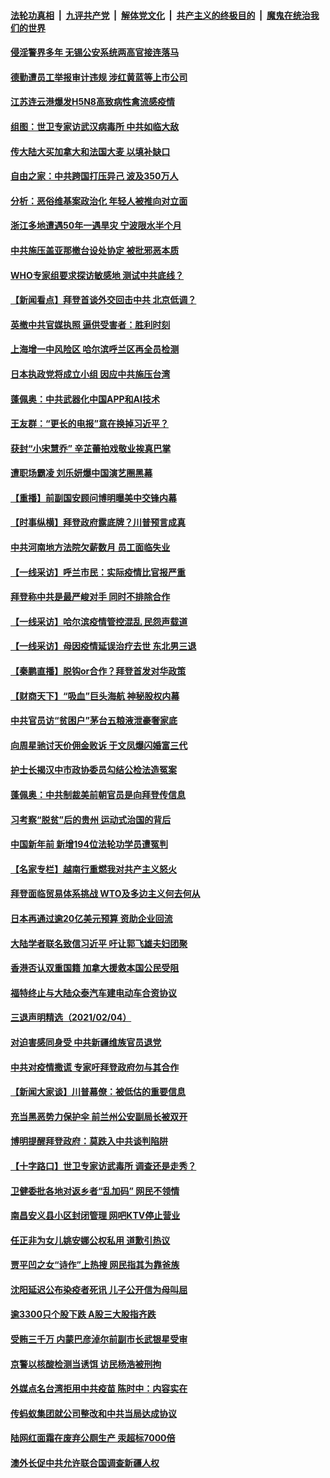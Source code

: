 ####  [法轮功真相](../../../../basic/blob/master/README.md?t=02052001) &nbsp;|&nbsp; [九评共产党](../../../../9ping.md/blob/master/README.md?t=02052001) &nbsp;|&nbsp; [解体党文化](../../../../jtdwh.md/blob/master/README.md?t=02052001)  &nbsp;|&nbsp; [共产主义的终极目的](../../../../gczydzjmd.md/blob/master/README.md?t=02052001) &nbsp;|&nbsp; [魔鬼在统治我们的世界](../../../../mgztzwmdsj.md/blob/master/README.md?t=02052001) 

#### [侵淫警界多年 无锡公安系统两高官接连落马](../pages/nsc413/n12735152.md?t=02052001) 

#### [德勤遭员工举报审计违规 涉红黄蓝等上市公司](../pages/nsc413/n12734922.md?t=02052001) 

#### [江苏连云港爆发H5N8高致病性禽流感疫情](../pages/nsc413/n12735129.md?t=02052001) 

#### [组图：世卫专家访武汉病毒所 中共如临大敌](../pages/nsc413/n12734772.md?t=02052001) 

#### [传大陆大买加拿大和法国大麦 以填补缺口](../pages/nsc413/n12734260.md?t=02052001) 

#### [自由之家：中共跨国打压异己 波及350万人](../pages/nsc413/n12733919.md?t=02052001) 

#### [分析：恶俗维基案政治化 年轻人被推向对立面](../pages/nsc413/n12734503.md?t=02052001) 

#### [浙江多地遭遇50年一遇旱灾 宁波限水半个月](../pages/nsc413/n12734630.md?t=02052001) 

#### [中共施压盖亚那撤台设处协定 被批邪恶本质](../pages/nsc413/n12734372.md?t=02052001) 

#### [WHO专家组要求探访敏感地 测试中共底线？](../pages/nsc413/n12734765.md?t=02052001) 

#### [【新闻看点】拜登首谈外交回击中共 北京低调？](../pages/nsc413/n12733627.md?t=02052001) 

#### [英撤中共官媒执照 逼供受害者：胜利时刻](../pages/nsc413/n12734524.md?t=02052001) 

#### [上海增一中风险区 哈尔滨呼兰区再全员检测](../pages/nsc413/n12734430.md?t=02052001) 

#### [日本执政党将成立小组 因应中共施压台湾](../pages/nsc413/n12734575.md?t=02052001) 


#### [蓬佩奥：中共武器化中国APP和AI技术](../pages/nsc413/n12734340.md?t=02052001) 

#### [王友群：“更长的电报”意在换掉习近平？](../pages/nsc413/n12733876.md?t=02052001) 

#### [获封“小宋慧乔” 辛芷蕾拍戏敬业挨真巴掌](../pages/nsc413/n12734261.md?t=02052001) 

#### [遭职场霸凌 刘乐妍爆中国演艺圈黑幕](../pages/nsc413/n12733872.md?t=02052001) 

#### [【重播】前副国安顾问博明曝美中交锋内幕](../pages/nsc413/n12734290.md?t=02052001) 

#### [【时事纵横】拜登政府露底牌？川普预言成真](../pages/nsc413/n12734066.md?t=02052001) 

#### [中共河南地方法院欠薪数月 员工面临失业](../pages/nsc413/n12734149.md?t=02052001) 

#### [【一线采访】呼兰市民：实际疫情比官报严重](../pages/nsc413/n12734137.md?t=02052001) 

#### [拜登称中共是最严峻对手 同时不排除合作](../pages/nsc413/n12734150.md?t=02052001) 

#### [【一线采访】哈尔滨疫情管控混乱 民怨声载道](../pages/nsc413/n12734096.md?t=02052001) 

#### [【一线采访】母因疫情延误治疗去世 东北男三退](../pages/nsc413/n12733826.md?t=02052001) 

#### [【秦鹏直播】脱钩or合作？拜登首发对华政策](../pages/nsc413/n12733977.md?t=02052001) 

#### [【财商天下】“吸血”巨头海航 神秘股权内幕](../pages/nsc413/n12733673.md?t=02052001) 

#### [中共官员访“贫困户”茅台五粮液泄豪奢家底](../pages/nsc413/n12733740.md?t=02052001) 

#### [向周星驰讨天价佣金败诉 于文凤爆闪婚富三代](../pages/nsc413/n12733680.md?t=02052001) 

#### [护士长揭汉中市政协委员勾结公检法造冤案](../pages/nsc413/n12733843.md?t=02052001) 

#### [蓬佩奥：中共制裁美前朝官员是向拜登传信息](../pages/nsc413/n12733578.md?t=02052001) 

#### [习考察“脱贫”后的贵州 运动式治国的背后](../pages/nsc413/n12733613.md?t=02052001) 

#### [中国新年前 新增194位法轮功学员遭冤判](../pages/nsc413/n12730791.md?t=02052001) 

#### [【名家专栏】越南行重燃我对共产主义怒火](../pages/nsc413/n12733165.md?t=02052001) 

#### [拜登面临贸易体系挑战 WTO及多边主义何去何从](../pages/nsc413/n12733552.md?t=02052001) 

#### [日本再通过逾20亿美元预算 资助企业回流](../pages/nsc413/n12733582.md?t=02052001) 

#### [大陆学者联名致信习近平 吁让郭飞雄夫妇团聚](../pages/nsc413/n12733350.md?t=02052001) 

#### [香港否认双重国籍 加拿大援救本国公民受阻](../pages/nsc413/n12733579.md?t=02052001) 

#### [福特终止与大陆众泰汽车建电动车合资协议](../pages/nsc413/n12733282.md?t=02052001) 

#### [三退声明精选（2021/02/04）](../pages/nsc413/n12733533.md?t=02052001) 

#### [对迫害感同身受 中共新疆维族官员退党](../pages/nsc413/n12733326.md?t=02052001) 

#### [中共对疫情撒谎 专家吁拜登政府勿与其合作](../pages/nsc413/n12733402.md?t=02052001) 

#### [【新闻大家谈】川普幕僚：被低估的重要信息](../pages/nsc413/n12733239.md?t=02052001) 

#### [充当黑恶势力保护伞 前兰州公安副局长被双开](../pages/nsc413/n12732795.md?t=02052001) 

#### [博明提醒拜登政府：莫跌入中共谈判陷阱](../pages/nsc413/n12732778.md?t=02052001) 

#### [【十字路口】世卫专家访武毒所 调查还是走秀？](../pages/nsc413/n12731874.md?t=02052001) 

#### [卫健委批各地对返乡者“乱加码” 网民不领情](../pages/nsc413/n12732827.md?t=02052001) 

#### [南昌安义县小区封闭管理 网吧KTV停止营业](../pages/nsc413/n12731760.md?t=02052001) 

#### [任正非为女儿姚安娜公权私用 道歉引热议](../pages/nsc413/n12732715.md?t=02052001) 

#### [贾平凹之女“诗作”上热搜 网民指其为靠爸族](../pages/nsc413/n12732660.md?t=02052001) 

#### [沈阳延迟公布染疫者死讯 儿子公开信为母叫屈](../pages/nsc413/n12732652.md?t=02052001) 

#### [逾3300只个股下跌  A股三大股指齐跌](../pages/nsc413/n12732497.md?t=02052001) 

#### [受贿三千万 内蒙巴彦淖尔前副市长武银星受审](../pages/nsc413/n12732370.md?t=02052001) 

#### [京警以核酸检测当诱饵 访民杨浩被刑拘](../pages/nsc413/n12732582.md?t=02052001) 

#### [外媒点名台湾拒用中共疫苗 陈时中：内容实在](../pages/nsc413/n12732460.md?t=02052001) 

#### [传蚂蚁集团就公司整改和中共当局达成协议](../pages/nsc413/n12732220.md?t=02052001) 


#### [陆网红面霜在废弃公厕生产 汞超标7000倍](../pages/nsc413/n12732226.md?t=02052001) 

#### [澳外长促中共允许联合国调查新疆人权](../pages/nsc413/n12732307.md?t=02052001) 


